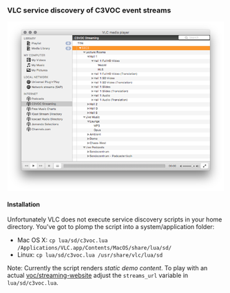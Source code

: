 ### VLC service discovery of C3VOC event streams

![VLC Screenshot](doc/images/vlc_c3voc_service_discovery.png)

#### Installation

Unfortunately VLC does not execute service discovery scripts in your home directory. You've got to plomp the script into a system/application folder:

 * Mac OS X: `cp lua/sd/c3voc.lua /Applications/VLC.app/Contents/MacOS/share/lua/sd/`
 * Linux: `cp lua/sd/c3voc.lua /usr/share/vlc/lua/sd`

Note: Currently the script renders _static demo content_. To play with an actual [voc/streaming-website](/voc/streaming-website) adjust the `streams_url` variable in `lua/sd/c3voc.lua`.

